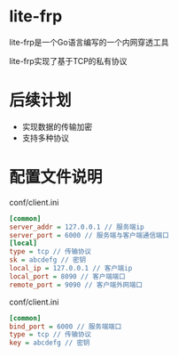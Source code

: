 # lite-frp
lite-frp是一个Go语言编写的一个内网穿透工具

lite-frp实现了基于TCP的私有协议
# 后续计划
* 实现数据的传输加密
* 支持多种协议
# 配置文件说明
conf/client.ini
```ini
[common]
server_addr = 127.0.0.1 // 服务端ip
server_port = 6000 // 服务端与客户端通信端口
[local]
type = tcp // 传输协议
sk = abcdefg // 密钥
local_ip = 127.0.0.1 // 客户端ip
local_port = 8090 // 客户端端口
remote_port = 9090 // 客户端外网端口
```
conf/client.ini
```ini
[common]
bind_port = 6000 // 服务端端口
type = tcp // 传输协议
key = abcdefg // 密钥
```

